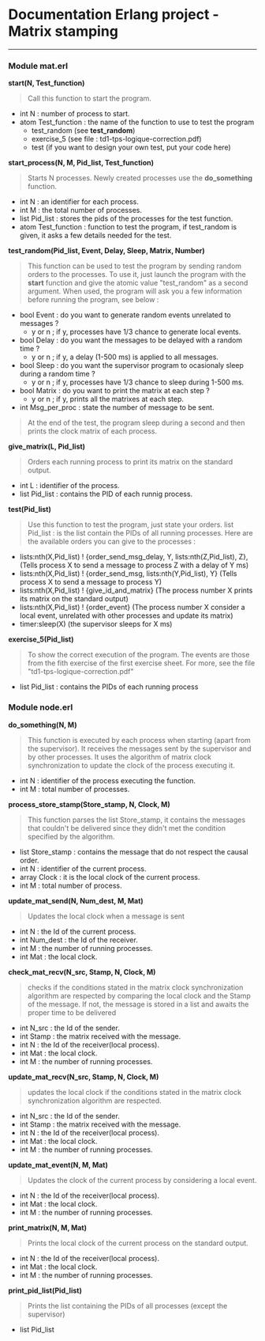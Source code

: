 
# Documentation Erlang project - Matrix stamping

___


### Module mat.erl

**start(N, Test_function)**
>Call this function to start the program.

+ int N : number of process to start.
+ atom Test_function : the name of the function to use to test the program
  - test_random (see **test_random**)
  - exercise_5 (see file : td1-tps-logique-correction.pdf)
  - test (if you want to design your own test, put your code here)


**start_process(N, M, Pid_list, Test_function)**
>Starts N processes. Newly created processes use the **do_something** function.

+ int N : an identifier for each process.
+ int M : the total number of processes.
+ list Pid_list : stores the pids of the processes for the test function.
+ atom Test_function : function to test the program, if test_random is given, it asks a few details needed for the test.


**test_random(Pid_list, Event, Delay, Sleep, Matrix, Number)**
>This function can be used to test the program by sending random orders to 
the processes. To use it, just launch the program with the **start** function
and give the atomic value "test_random" as a second argument.
When used, the program will ask you a few information before running the program,
see below :

+ bool Event : do you want to generate random events unrelated to messages ?
  - y or n ; if y, processes have 1/3 chance to generate local events.
+ bool Delay : do you want the messages to be delayed with a random time ?
  - y or n ; if y, a delay (1-500 ms) is applied to all messages.
+ bool Sleep : do you want the supervisor program to ocasionaly sleep during a random time ?
  - y or n ; if y, processes have 1/3 chance to sleep during 1-500 ms.
+ bool Matrix : do you want to print the matrix at each step ?
  - y or n ; if y, prints all the matrixes at each step.
+ int Msg_per_proc : state the number of message to be sent.

>At the end of the test, the program sleep during a second and then prints the 
clock matrix of each process. 



**give_matrix(L, Pid_list)**
>Orders each running process to print its matrix on the standard output.

+ int L : identifier of the process.
+ list Pid_list : contains the PID of each runnig process. 


**test(Pid_list)**
>Use this function to test the program, just state your orders.
list Pid_list : is the list contain the PIDs of all running processes.
Here are the available orders you can give to the processes :

+ lists:nth(X,Pid_list) ! {order_send_msg_delay, Y, lists:nth(Z,Pid_list), Z}, (Tells process X to send a message to process Z with a delay of Y ms)
+ lists:nth(X,Pid_list) ! {order_send_msg, lists:nth(Y,Pid_list), Y} (Tells process X to send a message to process Y)
+ lists:nth(X,Pid_list) ! {give_id_and_matrix} (The process number X prints its matrix on the standard output)
+ lists:nth(X,Pid_list) ! {order_event} (The process number X consider a local event, unrelated with other processes and update its matrix)
+ timer:sleep(X) (the supervisor sleeps for X ms)


**exercise_5(Pid_list)**
>To show the correct execution of the program.
The events are those from the fith exercise 
of the first exercise sheet. For more, see 
the file "td1-tps-logique-correction.pdf"

+ list Pid_list : contains the PIDs of each running process


### Module node.erl

**do_something(N, M)**
>This function is executed by each process when starting (apart from the supervisor).
It receives the messages sent by the supervisor and by other processes.
It uses the algorithm of matrix clock synchronization to update the
clock of the process executing it.

+ int N : identifier of the process executing the function.
+ int M : total number of processes.


**process_store_stamp(Store_stamp, N, Clock, M)**
>This function parses the list Store_stamp, it contains the messages that couldn't
be delivered since they didn't met the condition specified by the algorithm.

+ list Store_stamp : contains the message that do not respect the causal order.
+ int N : identifier of the current process.
+ array Clock : it is the local clock of the current process.
+ int M : total number of process.


**update_mat_send(N, Num_dest, M, Mat)**
>Updates the local clock when a message is sent

+ int N : the Id of the current process.
+ int Num_dest : the Id of the receiver.
+ int M : the number of running processes.
+ int Mat : the local clock.


**check_mat_recv(N_src, Stamp, N, Clock, M)**
>checks if the conditions stated in the matrix clock synchronization algorithm
are respected by comparing the local clock and the Stamp of the message. If not,
the message is stored in a list and awaits the proper time to be delivered

+ int N_src : the Id of the sender.
+ int Stamp : the matrix received with the message.
+ int N : the Id of the receiver(local process).
+ int Mat : the local clock.
+ int M : the number of running processes.


**update_mat_recv(N_src, Stamp, N, Clock, M)**
>updates the local clock if the conditions stated in the matrix clock 
synchronization algorithm are respected.

+ int N_src : the Id of the sender.
+ int Stamp : the matrix received with the message.
+ int N : the Id of the receiver(local process).
+ int Mat : the local clock.
+ int M : the number of running processes.


**update_mat_event(N, M, Mat)**
>Updates the clock of the current process by considering a local event.

+ int N : the Id of the receiver(local process).
+ int Mat : the local clock.
+ int M : the number of running processes.


**print_matrix(N, M, Mat)**
>Prints the local clock of the current process on the standard output.

+ int N : the Id of the receiver(local process).
+ int Mat : the local clock.
+ int M : the number of running processes.


**print_pid_list(Pid_list)**
>Prints the list containing the PIDs of all processes (except the supervisor)

+ list Pid_list


